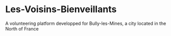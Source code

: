 # Les-Voisins-Bienveillants
A volunteering platform developped for Bully-les-Mines, a city located in the North of France
